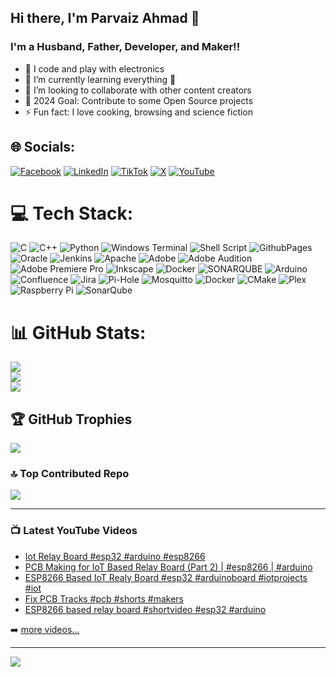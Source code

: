 ## Hi there, I'm Parvaiz Ahmad 👋 

### I'm a Husband, Father, Developer, and Maker!!

- 🔭 I code and play with electronics
- 🌱 I’m currently learning everything 🤣
- 👯 I’m looking to collaborate with other content creators
- 🥅 2024 Goal: Contribute to some Open Source projects
- ⚡ Fun fact: I love cooking, browsing and science fiction

## 🌐 Socials:
[![Facebook](https://img.shields.io/badge/Facebook-%231877F2.svg?logo=Facebook&logoColor=white)](https://facebook.com/theparvaizahmad) [![LinkedIn](https://img.shields.io/badge/LinkedIn-%230077B5.svg?logo=linkedin&logoColor=white)](https://linkedin.com/in/parvaizahmad) [![TikTok](https://img.shields.io/badge/TikTok-%23000000.svg?logo=TikTok&logoColor=white)](https://tiktok.com/@theparvaizahmad) [![X](https://img.shields.io/badge/X-black.svg?logo=X&logoColor=white)](https://x.com/theparvaizahmad) [![YouTube](https://img.shields.io/badge/YouTube-%23FF0000.svg?logo=YouTube&logoColor=white)](https://youtube.com/@iparvaizahmad) 

# 💻 Tech Stack:
![C](https://img.shields.io/badge/c-%2300599C.svg?style=for-the-badge&logo=c&logoColor=white) ![C++](https://img.shields.io/badge/c++-%2300599C.svg?style=for-the-badge&logo=c%2B%2B&logoColor=white) ![Python](https://img.shields.io/badge/python-3670A0?style=for-the-badge&logo=python&logoColor=ffdd54) ![Windows Terminal](https://img.shields.io/badge/Windows%20Terminal-%234D4D4D.svg?style=for-the-badge&logo=windows-terminal&logoColor=white) ![Shell Script](https://img.shields.io/badge/shell_script-%23121011.svg?style=for-the-badge&logo=gnu-bash&logoColor=white) ![GithubPages](https://img.shields.io/badge/github%20pages-121013?style=for-the-badge&logo=github&logoColor=white) ![Oracle](https://img.shields.io/badge/Oracle-F80000?style=for-the-badge&logo=oracle&logoColor=white) ![Jenkins](https://img.shields.io/badge/jenkins-%232C5263.svg?style=for-the-badge&logo=jenkins&logoColor=white) ![Apache](https://img.shields.io/badge/apache-%23D42029.svg?style=for-the-badge&logo=apache&logoColor=white) ![Adobe](https://img.shields.io/badge/adobe-%23FF0000.svg?style=for-the-badge&logo=adobe&logoColor=white) ![Adobe Audition](https://img.shields.io/badge/Adobe%20Audition-9999FF.svg?style=for-the-badge&logo=Adobe%20Audition&logoColor=white) ![Adobe Premiere Pro](https://img.shields.io/badge/Adobe%20Premiere%20Pro-9999FF.svg?style=for-the-badge&logo=Adobe%20Premiere%20Pro&logoColor=white) ![Inkscape](https://img.shields.io/badge/Inkscape-e0e0e0?style=for-the-badge&logo=inkscape&logoColor=080A13) ![Docker](https://img.shields.io/badge/docker-%230db7ed.svg?style=for-the-badge&logo=docker&logoColor=white) ![SONARQUBE](https://img.shields.io/badge/sonarqube-4E9BCD.svg?style=for-the-badge&logo=sonarqube&logoColor=white&color=%234E9BCD) ![Arduino](https://img.shields.io/badge/-Arduino-00979D?style=for-the-badge&logo=Arduino&logoColor=white) ![Confluence](https://img.shields.io/badge/confluence-%23172BF4.svg?style=for-the-badge&logo=confluence&logoColor=white) ![Jira](https://img.shields.io/badge/jira-%230A0FFF.svg?style=for-the-badge&logo=jira&logoColor=white) ![Pi-Hole](https://img.shields.io/badge/pihole-%2396060C.svg?style=for-the-badge&logo=pi-hole&logoColor=white) ![Mosquitto](https://img.shields.io/badge/mosquitto-%233C5280.svg?style=for-the-badge&logo=eclipsemosquitto&logoColor=white) ![Docker](https://img.shields.io/badge/docker-%230db7ed.svg?style=for-the-badge&logo=docker&logoColor=white) ![CMake](https://img.shields.io/badge/CMake-%23008FBA.svg?style=for-the-badge&logo=cmake&logoColor=white) ![Plex](https://img.shields.io/badge/plex-%23E5A00D.svg?style=for-the-badge&logo=plex&logoColor=white) ![Raspberry Pi](https://img.shields.io/badge/-RaspberryPi-C51A4A?style=for-the-badge&logo=Raspberry-Pi) ![SonarQube](https://img.shields.io/badge/SonarQube-black?style=for-the-badge&logo=sonarqube&logoColor=4E9BCD)

# 📊 GitHub Stats:
![](https://github-readme-stats.vercel.app/api?username=parvaizahmad&theme=dark&hide_border=true&include_all_commits=false&count_private=false)<br/>
![](https://github-readme-streak-stats.herokuapp.com/?user=parvaizahmad&theme=dark&hide_border=true)<br/>
![](https://github-readme-stats.vercel.app/api/top-langs/?username=parvaizahmad&theme=dark&hide_border=true&include_all_commits=false&count_private=false&layout=compact)

## 🏆 GitHub Trophies
![](https://github-profile-trophy.vercel.app/?username=parvaizahmad&theme=radical&no-frame=true&no-bg=true&margin-w=4)

### 🔝 Top Contributed Repo
![](https://github-contributor-stats.vercel.app/api?username=parvaizahmad&limit=5&theme=dark&combine_all_yearly_contributions=true)


---

### 📺 Latest YouTube Videos

<!-- YOUTUBE:START -->
- [Iot Relay Board  #esp32 #arduino #esp8266](https://www.youtube.com/watch?v=-75avf-B6QE)
- [PCB Making for IoT Based Relay Board &lpar;Part 2&rpar; | #esp8266 | #arduino](https://www.youtube.com/watch?v=afrqPTkh2oY)
- [ESP8266 Based IoT Realy Board #esp32 #arduinoboard #iotprojects #iot](https://www.youtube.com/watch?v=xFbGWQzs7_U)
- [Fix PCB Tracks #pcb #shorts #makers](https://www.youtube.com/watch?v=uD31OhS9AMg)
- [ESP8266 based relay board #shortvideo #esp32 #arduino](https://www.youtube.com/watch?v=Shy_mrWxXbc)
<!-- YOUTUBE:END -->

➡️ [more videos...](https://youtube.com/parvaizahmadofficial)

---
[![](https://visitcount.itsvg.in/api?id=parvaizahmad&icon=2&color=0)](https://visitcount.itsvg.in)
